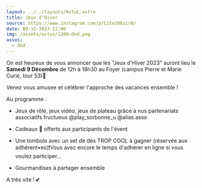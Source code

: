 ```yaml
---
layout: ../../layouts/ActuL.astro
title: Jeux d'Hiver
source: https://www.instagram.com/p/Czte10Eoir0/
date: 09-12-2023 12:00
img: /assets/actus/1209-dnd.png
assos:
  - dnd
---
```


On est heureux de vous annoncer que les "Jeux d'Hiver 2023" auront lieu le __Samedi 9 Décembre__ de 12h à 18h30 au Foyer (campus Pierre et Marie Curie, tour 53)🎄

Venez vous amusee et célébrer l'approche des vacances ensemble !

Au programme :

* Jeux de rôle, jeux vidéo, jeux de plateau grâce à nos partenariats associatifs fructueux @play_sorbonne_u @alias.asso

* Cadeaux 🎁 offerts aux participants de l'évent

* Une tombola avec un set de dés TROP COOL à gagner (réservée aux adhérent•es)❗️Vous avez encore le temps d'adhérer en ligne si vous voulez participer...  
* Gourmandises à partager ensemble

A très vite ! 💕
